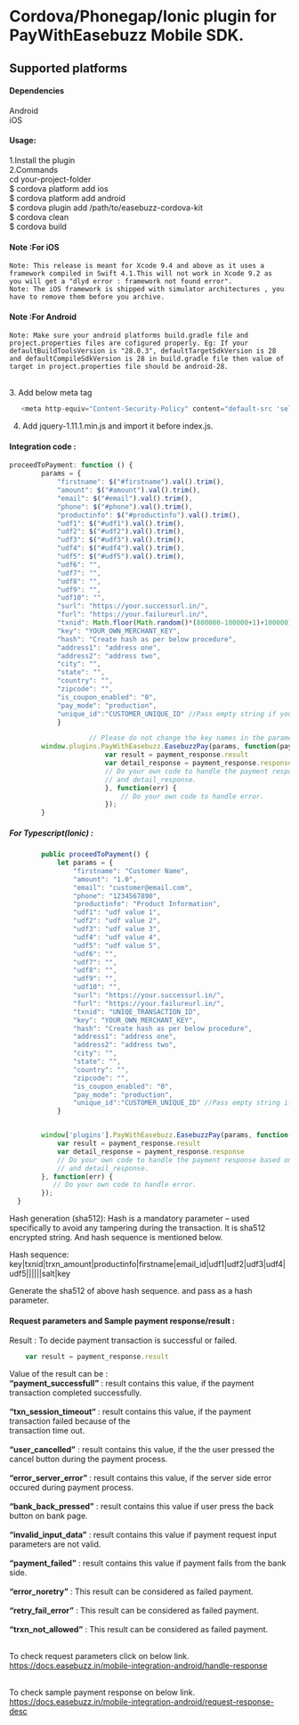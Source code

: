 # Cordova/Phonegap/Ionic plugin for PayWithEasebuzz Mobile SDK.


## Supported platforms

#### Dependencies
Android
<br />iOS

#### Usage:
1.Install the plugin
<br />2.Commands
<br />    cd your-project-folder
<br />    $ cordova platform add ios
<br />    $ cordova platform add android 
<br />    $ cordova plugin add /path/to/easebuzz-cordova-kit
<br />    $ cordova clean
<br />    $ cordova build

#### Note :For iOS
    Note: This release is meant for Xcode 9.4 and above as it uses a framework compiled in Swift 4.1.This will not work in Xcode 9.2 as  you will get a "dlyd error : framework not found error".
    Note: The iOS framework is shipped with simulator architectures , you have to remove them before you archive.

#### Note :For Android
    Note: Make sure your android platforms build.gradle file and project.properties files are cofigured properly. Eg: If your defaultBuildToolsVersion is "28.0.3", defaultTargetSdkVersion is 28 and defaultCompileSdkVersion is 28 in build.gradle file then value of target in project.properties file should be android-28.

<br />3. Add below meta tag
 ```javascript 
    <meta http-equiv="Content-Security-Policy" content="default-src 'self' data: gap: https://ssl.gstatic.com 'unsafe-eval'; style-src 'self' 'unsafe-inline'; media-src *; img-src 'self' data: content:;">
 ```   

4. Add jquery-1.11.1.min.js and import it before index.js.

#### Integration code :

```javascript
proceedToPayment: function () {
        params = {
            "firstname": $("#firstname").val().trim(),
            "amount": $("#amount").val().trim(),
            "email": $("#email").val().trim(),
            "phone": $("#phone").val().trim(),
            "productinfo": $("#productinfo").val().trim(),
            "udf1": $("#udf1").val().trim(),
            "udf2": $("#udf2").val().trim(),
            "udf3": $("#udf3").val().trim(),
            "udf4": $("#udf4").val().trim(),
            "udf5": $("#udf5").val().trim(),
            "udf6": "",
            "udf7": "",
            "udf8": "",
            "udf9": "",
            "udf10": "",
            "surl": "https://your.successurl.in/",
            "furl": "https://your.failureurl.in/",
            "txnid": Math.floor(Math.random()*(800000-100000+1)+100000),
            "key": "YOUR_OWN_MERCHANT_KEY",
            "hash": "Create hash as per below procedure",
            "address1": "address one",
            "address2": "address two",
            "city": "",
            "state": "",
            "country": "",
            "zipcode": "",
            "is_coupon_enabled": "0",
            "pay_mode": "production",
            "unique_id":"CUSTOMER_UNIQUE_ID" //Pass empty string if you dont want to pass customer unique id.  
            }

                    // Please do not change the key names in the parameters.
        window.plugins.PayWithEasebuzz.EasebuzzPay(params, function(payment_response) {
                        var result = payment_response.result
                        var detail_response = payment_response.response
                        // Do your own code to handle the payment response based on result 
                        // and detail_response.
                        }, function(err) {
                            // Do your own code to handle error.
                        });
        }

``` 

##### For Typescript(Ionic) :

```javascript
        public proceedToPayment() {
            let params = {
                "firstname": "Customer Name",
                "amount": "1.0",
                "email": "customer@email.com",
                "phone": "1234567890",
                "productinfo": "Product Information",
                "udf1": "udf value 1",
                "udf2": "udf value 2",
                "udf3": "udf value 3",
                "udf4": "udf value 4",
                "udf5": "udf value 5",
                "udf6": "",
                "udf7": "",
                "udf8": "",
                "udf9": "",
                "udf10": "",
                "surl": "https://your.successurl.in/",
                "furl": "https://your.failureurl.in/",
                "txnid": "UNIQE_TRANSACTION_ID",
                "key": "YOUR_OWN_MERCHANT_KEY",
                "hash": "Create hash as per below procedure",
                "address1": "address one",
                "address2": "address two",
                "city": "",
                "state": "",
                "country": "",
                "zipcode": "",
                "is_coupon_enabled": "0",
                "pay_mode": "production",
                "unique_id":"CUSTOMER_UNIQUE_ID" //Pass empty string if you dont want to pass customer unique id.
            }


        window['plugins'].PayWithEasebuzz.EasebuzzPay(params, function(payment_response) {
            var result = payment_response.result
            var detail_response = payment_response.response
            // Do your own code to handle the payment response based on result 
            // and detail_response.
        }, function(err) {
           // Do your own code to handle error.
        });
  }

``` 
Hash generation (sha512): 
Hash is a mandatory parameter – used specifically to avoid any tampering during the transaction.
It is sha512 encrypted string. And hash sequence is mentioned below.

Hash sequence:
key|txnid|trxn_amount|productinfo|firstname|email_id|udf1|udf2|udf3|udf4|udf5||||||salt|key

Generate the sha512 of above hash sequence. and pass as a hash parameter.



#### Request parameters and Sample payment response/result :

Result : To decide payment transaction is successful or failed.

```javascript
    var result = payment_response.result
```

Value of the result can be :
<br />**“payment_successfull”** : result contains this value, if the payment transaction completed successfully.<br />
<br />**“txn_session_timeout“** :  result contains this value, if the payment transaction failed because of the <br />transaction time out.<br />
<br />**“user_cancelled”** : result contains this value, if the the user pressed the cancel button during the  payment process.<br />
<br />**“error_server_error”** : result contains this value, if the server side error occured during payment process.<br />
<br />**“bank_back_pressed”** :  result contains this value if user press the back button on bank page.<br />
<br />**“invalid_input_data”** :  result contains this value if payment request input parameters are not valid.<br />
<br />**“payment_failed”** :  result contains this value if payment fails from the bank side.<br />
<br />**“error_noretry”** : This result can be considered as failed payment.<br />
<br />**“retry_fail_error”** : This result can be considered as failed payment.<br />
<br />**“trxn_not_allowed”** : This result can be considered as failed payment.<br />


<br />To check request parameters click on below link.
    <br />https://docs.easebuzz.in/mobile-integration-android/handle-response
 
<br />To check sample payment response on below link.
    <br />https://docs.easebuzz.in/mobile-integration-android/request-response-desc
